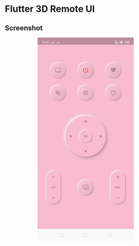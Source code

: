 # Flutter 3D Remote UI

## Screenshot

<p align="center">
  <img src="https://github.com/SatYu26/Shadow_Remote/blob/main/SS.jpeg?raw=true" width="300" >
</p>
